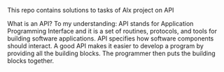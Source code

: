 This repo contains solutions to tasks of Alx project on API

What is an API?
To my understanding:
API stands for Application Programming Interface and it is a set of routines, protocols, and tools for building software applications.
API specifies how software components should interact.
A good API makes it easier to develop a program by providing all the building blocks. The programmer then puts the building blocks together.
